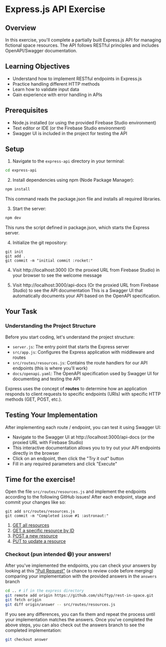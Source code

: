 # Express.js API Exercise

## Overview

In this exercise, you'll complete a partially built Express.js API for managing fictional space resources. The API follows RESTful principles and includes OpenAPI/Swagger documentation.

## Learning Objectives

- Understand how to implement RESTful endpoints in Express.js
- Practice handling different HTTP methods
- Learn how to validate input data
- Gain experience with error handling in APIs

## Prerequisites

- Node.js installed (or using the provided Firebase Studio environment)
- Text editor or IDE (or the Firebase Studio environment)
- Swagger UI is included in the project for testing the API

## Setup

1. Navigate to the `express-api` directory in your terminal:
  ```bash
  cd express-api
  ```

2. Install dependencies using npm (Node Package Manager):
  ```bash
  npm install
  ```
  This command reads the package.json file and installs all required libraries.

3. Start the server:
  ```bash
  npm dev
  ```
  This runs the script defined in package.json, which starts the Express server.

4. Initialize the git repository:
  ```
  git init
  git add .
  git commit -m "initial commit :rocket:"
  ```

4. Visit http://localhost:3000 (Or the proxied URL from Firebase Studio) in your browser to see the welcome message

5. Visit http://localhost:3000/api-docs (Or the proxied URL from Firebase Studio) to see the API documentation
  This is a Swagger UI that automatically documents your API based on the OpenAPI specification.

## Your Task

### Understanding the Project Structure

Before you start coding, let's understand the project structure:

- `server.js`: The entry point that starts the Express server
- `src/app.js`: Configures the Express application with middleware and routes
- `src/routes/resources.js`: Contains the route handlers for our API endpoints (this is where you'll work)
- `docs/openapi.yaml`: The OpenAPI specification used by Swagger UI for documenting and testing the API

Express uses the concept of **routes** to determine how an application responds to client requests to specific endpoints (URIs) with specific HTTP methods (GET, POST, etc.).

## Testing Your Implementation

After implementing each route / endpoint, you can test it using Swagger UI:

- Navigate to the Swagger UI at http://localhost:3000/api-docs (or the proxied URL with Firebase Studio)
- This interactive documentation allows you to try out your API endpoints directly in the browser
- Click on an endpoint, then click the "Try it out" button
- Fill in any required parameters and click "Execute"

## Time for the exercise!

Open the file `src/routes/resources.js` and implement the endpoints according to the following GitHub issues! After each endpoint, stage and commit your changes like so:

```
git add src/routes/resources.js
git commit -m "Completed issue #1 :astronaut:"
```

1. [GET all resources](https://github.com/shiftyp/rest-in-space/issues/1)
2. [GET a specific resource by ID](https://github.com/shiftyp/rest-in-space/issues/2)
3. [POST a new resource](https://github.com/shiftyp/rest-in-space/issues/3)
4. [PUT to update a resource](https://github.com/shiftyp/rest-in-space/issues/4)

### Checkout (pun intended :smile:) your answers!

After you've implemented the endpoints, you can check your answers by looking at this ["Pull Request"](https://github.com/shiftyp/rest-in-space/pull/5) (a chance to review code before merging) comparing your implementation with the provided answers in the `answers` branch

```bash
cd .. # if in the express directory
git remote add origin https://github.com/shiftyp/rest-in-space.git
git fetch origin
git diff origin/answer -- src/routes/resources.js
```

If you see any differences, you can fix them and repeat the process until your implementation matches the answers. Once you've completed the above steps, you can also check out the answers branch to see the completed implementation:

```bash
git checkout answer
```


